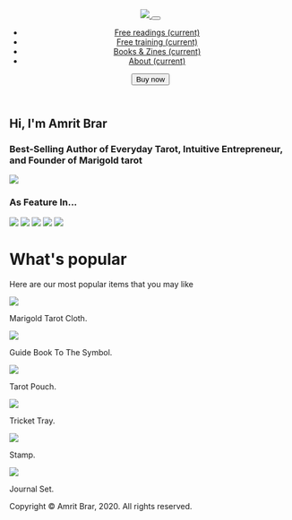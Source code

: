<!DOCTYPE html>
<html lang="en">
<head>
    <meta charset="UTF-8">
    <meta http-equiv="X-UA-Compatible" content="IE=edge">
    <meta name="viewport" content="width=device-width, initial-scale=1.0">
    <title>Document</title>
    <link rel="stylesheet" href="style.css">
    <link rel="stylesheet" href="https://cdn.jsdelivr.net/npm/bootstrap@4.6.2/dist/css/bootstrap.min.css" integrity="sha384-xOolHFLEh07PJGoPkLv1IbcEPTNtaed2xpHsD9ESMhqIYd0nLMwNLD69Npy4HI+N" crossorigin="anonymous">
</head>
<body>
    <header class="container">
        <nav class="navbar navbar-expand-lg navbar-light">
            <a class="navbar-brand" href="#">
                <img src="img/icon.png" href="index.html">
            </a>
            <button class="navbar-toggler" type="button" data-toggle="collapse" data-target="#navbarSupportedContent" aria-controls="navbarSupportedContent" aria-expanded="false" aria-label="Toggle navigation">
              <span class="navbar-toggler-icon"></span>
            </button>
            <div class="collapse navbar-collapse" id="navbarSupportedContent">
              <ul class="navbar-nav mx-auto">
                <li class="nav-item active">
                    <a class="nav-link" href="#">Free readings <span class="sr-only">(current)</span></a>
                </li>
                <li class="nav-item active">
                    <a class="nav-link" href="#">Free training <span class="sr-only">(current)</span></a>
                </li>
                <li class="nav-item active">
                    <a class="nav-link" href="#">Books & Zines <span class="sr-only">(current)</span></a>
                </li>
                <li class="nav-item active">
                    <a class="nav-link" href="about.html">About <span class="sr-only">(current)</span></a>
                </li>
              </ul>
              <form class="form-inline my-2 my-lg-0">
                <button class="btn btn-outline-dark my-2 my-sm-0" type="submit">Buy now</button>
              </form>
            </div>
          </nav>
    </header>
    <main>
        <section class="container">
            <div class="row">
                <div class="col-6 d-flex flex-column justify-content-center align-items-center text-center">
                    <h1>Hi, I'm Amrit Brar</h1>
                    <h3>Best-Selling Author of Everyday Tarot, Intuitive Entrepreneur, and Founder of Marigold tarot</h3>
                </div>
                <div class="col-6">
                    <img class="w-100" src="img/face.jpg">
                </div>
            </div>
        </section>
        <section id="logo" class="phan2 margintop text-center">
            <h3 class="text-black-50">As Feature In...</h3>
            <div class="container d-flex justify-content-between align-items-center">
                <img src="img/logo1.png">
                <img src="img/logo2.png">
                <img src="img/logo3.png">
                <img src="img/logo4.png">
                <img src="img/logo5.png">
            </div>
        </section>
        <div class="container text-center pb-xl-5">
            <div class="text margintop">
            <h1>What's popular</h1>
            <p>Here are our most popular items that you may like</p>
            </div>
        </div>
        <div class="container justify-content-center text-center">
            <div class="row">
                <div class="col-4">
                    <div class="card">
                        <img src="img/_Teeth and Bone_ Foil-Stamped Tarot Cloth.jpg">
                        <div class="card-body">
                          <p class="card-text">Marigold Tarot Cloth.</p>
                        </div>
                      </div>
                </div>
                <div class="col-4">
                    <div class="card">
                        <img src="img/_The Marigold Tarot - A Guide to the Symboli.jpg">
                        <div class="card-body">
                          <p class="card-text">Guide Book To The Symbol.</p>
                        </div>
                      </div>
                </div>
                <div class="col-4">
                    <div class="card">
                        <img src="img/Marigold Night Tarot Pouch.jpg">
                        <div class="card-body">
                          <p class="card-text">Tarot Pouch.</p>
                        </div>
                      </div>
                </div>
                <div class="col-4">
                    <div class="card">
                        <img src="img/_Marigold Night_ Ceramic Trinket Tray.jpg">
                        <div class="card-body">
                          <p class="card-text">Tricket Tray.</p>
                        </div>
                      </div>
                </div>
                <div class="col-4">
                    <div class="card">
                        <img src="img/Ash wood stand featuring a hot-stamp of a sk.jpg">
                        <div class="card-body">
                          <p class="card-text">Stamp.</p>
                        </div>
                      </div>
                </div>
                <div class="col-4">
                    <div class="card">
                        <img src="img/Tarot Journal Set.jpg">
                        <div class="card-body">
                          <p class="card-text">Journal Set.</p>
                        </div>
                      </div>
                </div>
            </div>
        </div>
    </main>
    <footer>
        <section id="logo" class="margintop text-center">
            <p class="text-black-50">Copyright © Amrit Brar, 2020. All rights reserved.</p>   
        </section>
    </footer>
    <script src="https://cdn.jsdelivr.net/npm/jquery@3.5.1/dist/jquery.slim.min.js" integrity="sha384-DfXdz2htPH0lsSSs5nCTpuj/zy4C+OGpamoFVy38MVBnE+IbbVYUew+OrCXaRkfj" crossorigin="anonymous"></script>
<script src="https://cdn.jsdelivr.net/npm/popper.js@1.16.1/dist/umd/popper.min.js" integrity="sha384-9/reFTGAW83EW2RDu2S0VKaIzap3H66lZH81PoYlFhbGU+6BZp6G7niu735Sk7lN" crossorigin="anonymous"></script>
<script src="https://cdn.jsdelivr.net/npm/bootstrap@4.6.2/dist/js/bootstrap.min.js" integrity="sha384-+sLIOodYLS7CIrQpBjl+C7nPvqq+FbNUBDunl/OZv93DB7Ln/533i8e/mZXLi/P+" crossorigin="anonymous"></script>
</body>
</html>
